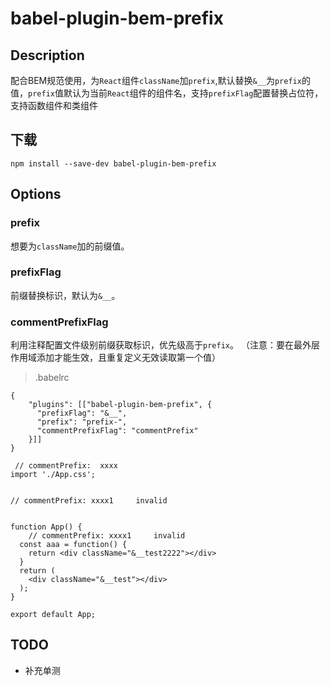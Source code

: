 # babel-plugin-bem-prefix

## Description

配合BEM规范使用，为`React`组件`className`加`prefix`,默认替换`&__`为`prefix`的值，`prefix`值默认为当前`React`组件的组件名，支持`prefixFlag`配置替换占位符，支持函数组件和类组件

## 下载
```
npm install --save-dev babel-plugin-bem-prefix
```

## Options

### prefix
想要为`className`加的前缀值。

### prefixFlag
前缀替换标识，默认为`&__`。

### commentPrefixFlag
利用注释配置文件级别前缀获取标识，优先级高于`prefix`。
（注意：要在最外层作用域添加才能生效，且重复定义无效读取第一个值）

> .babelrc
```
{
    "plugins": [["babel-plugin-bem-prefix", {
      "prefixFlag": "&__",
      "prefix": "prefix-",
      "commentPrefixFlag": "commentPrefix"
    }]]
}
```

```
 // commentPrefix:  xxxx
import './App.css';


// commentPrefix: xxxx1     invalid


function App() {
    // commentPrefix: xxxx1     invalid
  const aaa = function() {
    return <div className="&__test2222"></div>
  }
  return (
    <div className="&__test"></div>
  );
}

export default App;

```

## TODO
- 补充单测